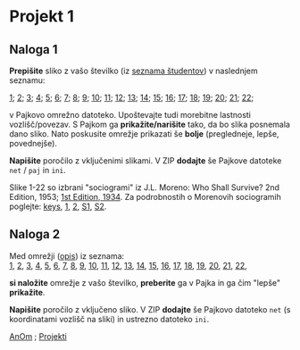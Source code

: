 # Projekt 1 

 
## Naloga 1 

**Prepišite** sliko z vašo številko (iz [seznama študentov](seznam.md)) v naslednjem seznamu: 

  
[1](http://vlado.fmf.uni-lj.si/vlado/podstat/AO/pics/kg.jpg);
[2](http://vlado.fmf.uni-lj.si/vlado/podstat/AO/pics/1g.jpg);
[3](http://vlado.fmf.uni-lj.si/vlado/podstat/AO/pics/2g.jpg);
[4](http://vlado.fmf.uni-lj.si/vlado/podstat/AO/pics/3g.jpg);
[5](http://vlado.fmf.uni-lj.si/vlado/podstat/AO/pics/4g.jpg);
[6](http://vlado.fmf.uni-lj.si/vlado/podstat/AO/pics/5g.jpg);
[7](http://vlado.fmf.uni-lj.si/vlado/podstat/AO/pics/6g.jpg);
[8](http://vlado.fmf.uni-lj.si/vlado/podstat/AO/pics/7g.jpg);
[9](http://vlado.fmf.uni-lj.si/vlado/podstat/AO/pics/8g.jpg); 
[10](http://vlado.fmf.uni-lj.si/vlado/podstat/AO/pics/C01.jpg);
[11](http://vlado.fmf.uni-lj.si/vlado/podstat/AO/pics/C02.jpg);
[12](http://vlado.fmf.uni-lj.si/vlado/podstat/AO/pics/c03.jpg);
[13](http://vlado.fmf.uni-lj.si/vlado/podstat/AO/pics/C04.jpg);
[14](http://vlado.fmf.uni-lj.si/vlado/podstat/AO/pics/c06.jpg);
[15](http://vlado.fmf.uni-lj.si/vlado/podstat/AO/pics/C07.jpg);
[16](http://vlado.fmf.uni-lj.si/vlado/podstat/AO/pics/C10.jpg);
[17](http://vlado.fmf.uni-lj.si/vlado/podstat/AO/pics/C11.jpg); 
[18](http://vlado.fmf.uni-lj.si/vlado/podstat/AO/pics/C12.jpg); 
[19](http://vlado.fmf.uni-lj.si/vlado/podstat/AO/pics/c13.jpg);
[20](http://vlado.fmf.uni-lj.si/vlado/podstat/AO/pics/C14.jpg); 
[21](http://vlado.fmf.uni-lj.si/vlado/podstat/AO/pics/C15.jpg);
[22](http://vlado.fmf.uni-lj.si/vlado/podstat/AO/pics/C16.jpg); 

v Pajkovo omrežno datoteko. Upoštevajte tudi morebitne lastnosti vozlišč/povezav. S Pajkom ga **prikažite/narišite** tako, da bo slika posnemala dano sliko. Nato poskusite omrežje prikazati še **bolje** (pregledneje, lepše, povednejše).


**Napišite** poročilo z vključenimi slikami. V ZIP **dodajte** še Pajkove datoteke `net` / `paj` in `ini`.


Slike 1-22 so izbrani "sociogrami" iz J.L. Moreno: Who Shall Survive?  2nd Edition, 1953; [1st Edition, 1934](https://archive.org/details/whoshallsurviven00jlmo).
Za podrobnostih o Morenovih sociogramih poglejte:
[keys](http://vlado.fmf.uni-lj.si/vlado/podstat/AO/pics/keys.jpg),
[1](http://vlado.fmf.uni-lj.si/vlado/podstat/AO/pics/soc1.jpg),
[2](http://vlado.fmf.uni-lj.si/vlado/podstat/AO/pics/soc2.jpg),
[S1](http://vlado.fmf.uni-lj.si/vlado/podstat/AO/pics/str1.jpg),
[S2](http://vlado.fmf.uni-lj.si/vlado/podstat/AO/pics/str2.jpg).











## Naloga 2 

Med omrežji ([opis](http://vlado.fmf.uni-lj.si/pub/networks/doc/ECPR/assign.1/assign.txt)) iz seznama:  
[1](http://vlado.fmf.uni-lj.si/pub/networks/doc/ECPR/assign.1/as1.net),
[2](http://vlado.fmf.uni-lj.si/pub/networks/doc/ECPR/assign.1/as2.net),
[3](http://vlado.fmf.uni-lj.si/pub/networks/doc/ECPR/assign.1/as3.net),
[4](http://vlado.fmf.uni-lj.si/pub/networks/doc/ECPR/assign.1/as4.net),
[5](http://vlado.fmf.uni-lj.si/pub/networks/doc/ECPR/assign.1/as5.net),
[6](http://vlado.fmf.uni-lj.si/pub/networks/doc/ECPR/assign.1/as6.net),
[7](http://vlado.fmf.uni-lj.si/pub/networks/doc/ECPR/assign.1/as7.net),
[8](http://vlado.fmf.uni-lj.si/pub/networks/doc/ECPR/assign.1/as8.net),
[9](http://vlado.fmf.uni-lj.si/pub/networks/doc/ECPR/assign.1/as9.net),
[10](http://vlado.fmf.uni-lj.si/pub/networks/doc/ECPR/assign.1/as10.net),
[11](http://vlado.fmf.uni-lj.si/pub/networks/doc/ECPR/assign.1/as11.net),
[12](http://vlado.fmf.uni-lj.si/pub/networks/doc/ECPR/assign.1/as12.net),
[13](http://vlado.fmf.uni-lj.si/pub/networks/doc/ECPR/assign.1/as2.net),
[14](http://vlado.fmf.uni-lj.si/pub/networks/doc/ECPR/assign.1/as5.net),
[15](http://vlado.fmf.uni-lj.si/pub/networks/doc/ECPR/assign.1/as4.net),
[16](http://vlado.fmf.uni-lj.si/pub/networks/doc/ECPR/assign.1/as6.net),
[17](http://vlado.fmf.uni-lj.si/pub/networks/doc/ECPR/assign.1/as7.net),
[18](http://vlado.fmf.uni-lj.si/pub/networks/doc/ECPR/assign.1/as8.net),
[19](http://vlado.fmf.uni-lj.si/pub/networks/doc/ECPR/assign.1/as9.net),
[20](http://vlado.fmf.uni-lj.si/pub/networks/doc/ECPR/assign.1/as10.net),
[21](http://vlado.fmf.uni-lj.si/pub/networks/doc/ECPR/assign.1/as11.net),
[22](http://vlado.fmf.uni-lj.si/pub/networks/doc/ECPR/assign.1/as1.net),
 
**si naložite** omrežje z vašo številko, **preberite** ga v Pajka in ga čim "lepše" **prikažite**.

**Napišite** poročilo z vključeno sliko. V ZIP **dodajte** še Pajkovo datoteko `net` (s koordinatami vozlišč na sliki) in ustrezno datoteko `ini`.



[AnOm](./README.md) ; [Projekti](projekti.md)



